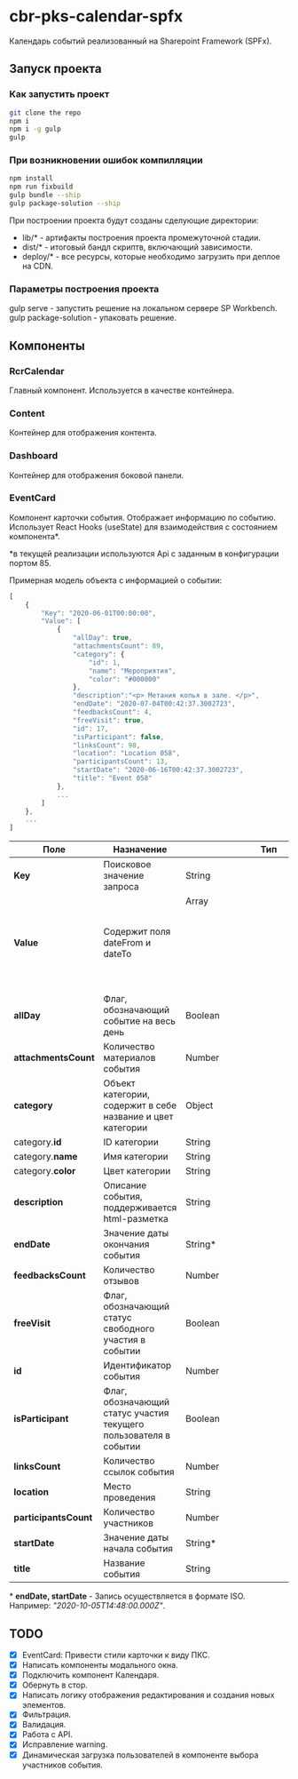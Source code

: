 # cbr-pks-calendar-spfx

Календарь событий реализованный на Sharepoint Framework (SPFx).

## Запуск проекта
### Как запустить проект

```bash
git clone the repo
npm i
npm i -g gulp
gulp 
```
### При возникновении ошибок компилляции
```bash
npm install
npm run fixbuild
gulp bundle --ship
gulp package-solution --ship
```

При построении проекта будут созданы сделующие директории:

* lib/* - артифакты построения проекта промежуточной стадии.
* dist/* - итоговый бандл скриптв, включающий зависимости.
* deploy/* - все ресурсы, которые необходимо загрузить при деплое на CDN.

### Параметры построения проекта

gulp serve - запустить решение на локальном сервере SP Workbench.
gulp package-solution - упаковать решение.


## Компоненты
### RcrCalendar

Главный компонент. Используется в качестве контейнера.

### Content

Контейнер для отображения контента.

### Dashboard

Контейнер для отображения боковой панели.

### EventCard

Компонент карточки события. Отображает информацию по событию. Использует React Hooks (useState) для взаимодействия с состоянием компонента*. 

*в текущей реализации используются Api с заданным в конфигурации портом 85.

Примерная модель объекта с информацией о событии:

```javascript
[
	{
        "Key": "2020-06-01T00:00:00",
        "Value": [
			{
                "allDay": true,
                "attachmentsCount": 89,
                "category": {
                    "id": 1,
                    "name": "Мероприятия",
                    "color": "#000000"
                },
                "description":"<p> Метания копья в зале. </p>",
                "endDate": "2020-07-04T00:42:37.3002723",
                "feedbacksCount": 4,
                "freeVisit": true,
                "id": 17,
                "isParticipant": false,
                "linksCount": 98,
                "location": "Location 058",
                "participantsCount": 13,
                "startDate": "2020-06-16T00:42:37.3002723",
                "title": "Event 058"
            },
			...
		]
	},
	...
]
```

| Поле                  | Назначение                                                        | Тип           |
| --------------------- | ----------------------------------------------------------------- | ------------- |
| **Key**               | Поисковое значение запроса                                        | String        |
| **Value**             | Содержит поля dateFrom и dateTo                                   | Array<Object> |
| **allDay**            | Флаг, обозначающий событие на весь день                           | Boolean       |
| **attachmentsCount**  | Количество материалов события                                     | Number        |
| **category**          | Объект категории, содержит в себе название и цвет категории       | Object        |
| category.**id**       | ID категории                                                      | String        |
| category.**name**     | Имя категории                                                     | String        |
| category.**color**    | Цвет категории                                                    | String        |
| **description**       | Описание события, поддерживается html-разметка                    | String        |
| **endDate**           | Значение даты окончания события                                   | String*       |
| **feedbacksCount**    | Количество отзывов                                                | Number        |
| **freeVisit**         | Флаг, обозначающий статус свободного участия в событии            | Boolean       |
| **id**                | Идентификатор события                                             | Number        |
| **isParticipant**     | Флаг, обозначающий статус участия текущего пользователя в событии | Boolean       |
| **linksCount**        | Количество ссылок события                                         | Number        |
| **location**          | Место проведения                                                  | String        |
| **participantsCount** | Количество участников                                             | Number        |
| **startDate**         | Значение даты начала события                                      | String*       |
| **title**             | Название события                                                  | String        |

\* **endDate, startDate** - Запись осуществляется в формате ISO. Например: *"2020-10-05T14:48:00.000Z"*.  

## TODO
- [x]  EventCard: Привести стили карточки к виду ПКС.
- [x]  Написать компоненты модального окна.
- [x]  Подключить компонент Календаря.
- [x]  Обернуть в стор.
- [x]  Написать логику отображения редактирования и создания новых элементов.
- [x]  Фильтрация.
- [x]  Валидация.
- [x]  Работа с API.
- [x]  Исправление warning.
- [x]  Динамическая загрузка пользователей в компоненте выбора участников события.